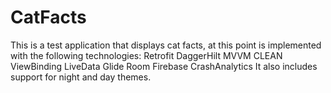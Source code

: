 # CatFacts
This is a test application that displays cat facts, at this point is implemented with the following technologies: 
Retrofit
DaggerHilt
MVVM
CLEAN
ViewBinding
LiveData
Glide
Room
Firebase CrashAnalytics
It also includes support for night and day themes.
